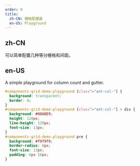 ```yaml
---
order: 9
title:
  zh-CN: 栅格配置器
  en-US: Playground
---
```


## zh-CN

可以简单配置几种等分栅格和间距。

## en-US

A simple playground for column count and gutter.

````css
#components-grid-demo-playground [class^="ant-col-"] {
  background: transparent;
  border: 0;
}
#components-grid-demo-playground [class^="ant-col-"] > div {
  background: #00A0E9;
  height: 120px;
  line-height: 120px;
  font-size: 13px;
}
#components-grid-demo-playground pre {
  background: #f9f9f9;
  border-radius: 6px;
  font-size: 13px;
  padding: 8px 16px;
}
````

